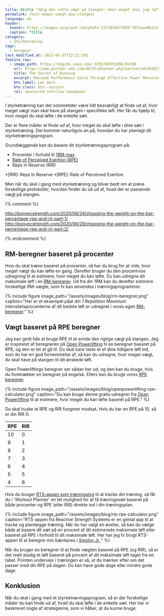 ```yaml
---
title: &title "Vælg den rette vægt på stangen: Hvor meget skal jeg løfte?"
permalink: /hvor-meget-vaegt-paa-stangen/
language: da
header:
  teaser: https://images.unsplash.com/photo-1517836477839-7072aaa8b121?ixlib=rb-1.2.1&ixid=MnwxMjA3fDB8MHxwaG90by1wYWdlfHx8fGVufDB8fHx8&auto=format&fit=crop&w=400&q=5
  caption: *title
category:
  - Styrketræning
tags:
  - beregner
last_modified_at: 2022-01-27T22:21:26Z
feature_row:
  - image_path: https://imgcdn.saxo.com/_9781782551096/0x500
    url: https://www.partner-ads.com/dk/klikbanner.php?partnerid=28187&bannerid=43264&htmlurl=https://www.saxo.com/dk/the-secret-of-running_ron-van-megen-hans-van-dijk_paperback_9781782551096
    title: The Secret of Running
    excerpt: Maximum Performance Gains Through Effective Power Metering and Training Analysis
    btn_label: Læs mere
    btn_class: btn--success
    rel: sponsored nofollow nooopener
---
```


I styrketræning kan det sommetider være lidt besværligt at finde ud af, hvor meget vægt man skal have på stangen i specifikke løft. Her får du hjælp til, hvor meget du skal løfte i de enkelte sæt.

Der er flere måder at finde ud af, hvor meget du skal løfte i dine sæt i styrketræning. Det kommer naturligvis an på, hvordan du har planlagt dit styrketræningsprogram.

Grundlæggende kan du basere dit styrketræningsprogram på:

- Procenter i forhold til [1RM-max](/rm-beregner/)
- [Rate of Perceived Exertion (RPE)](/rpe/)
- Reps in Reserve (RIR)

*[RIR]: Reps In Reserve
*[RPE]: Rate of Perceived Exertion

Men når du skal i gang med styrketræning og bliver bedt om at prøve forskellige protokoller, hvordan finder du så ud af, hvad der er passende vægt på stangen.

{% comment %}

http://bonvecstrength.com/2020/06/24/choosing-the-weight-on-the-bar-percentage-rpe-and-rir-part-1/
http://bonvecstrength.com/2020/06/29/choosing-the-weight-on-the-bar-percentage-rpe-and-rir-part-2/

{% endcomment %}

## RM-beregner baseret på procenter

Hvis du skal træne baseret på procenter, så har du brug for at vide, hvor meget vægt du kan løfte en gang. Derefter bruger du den procentvise udregning til at estimere, hvor meget du kan løfte. Du kan udregne dit maksimale løft i en [RM-beregner](/rm-beregner/). Ud fra din 1RM kan du derefter estimere forskellige RM-vægte, som fx kan anvendes i træningsprogrammer.

{% include figure image_path="/assets/images/blog/rm-beregner.png" caption="Her er et eksempel påat din _1 Repetition Maximum_ intensitetsprocenterne af dit bedste løft er udregnet i vores egen [RM-beregner](/rm-beregner/)." %}

## Vægt baseret på RPE beregner

Jeg kan godt lide at bruge RPE til at smide den rigtige vægt på stangen. Jeg er inspireret af beregneren på [Open Powerlifting](https://www.plsource.org/rpe-calc/) til en beregner baseret på RPE, og den er let at gå til. Du skal bare taste et af dine tidligere løft ind, som du har en god fornemmelse af, så kan du udregne, hvor meget vægt, du skal have på stangen til dit ønskede løft.

Open Powerliftings beregner ser sådan her ud, og den kan du bruge, hvis du foretrækker en beregner på engelsk. Ellers kan du bruge vores [RPE beregner](/rpe/).

{% include figure image_path="/assets/images/blog/openpowerlifting-rpe-calculator.png" caption="Du kan bruge denne gratis udregner fra [Open Powerlifting](https://www.plsource.org/rpe-calc/) til at estimere, hvor meget du kan løfte baseret på RPE." %}

Du skal huske at RPE og RIR fungerer modsat. Hvis du har en RPE på 10, så er din RIR 0. 

| RPE | RIR |
|-|-|
| 10 | 0 |
| 9 | 1 |
| 8 | 2 |
| 7 | 3 |
| 6 | 4 |
| 5 | 5 |
| 4 | 6 |

Hvis du bruger [RTS-appen som træningslog](/rts-app/) til at tracke din træning, så får du i 'Workout Planner' en let mulighed for at få træningssæt baseret på både procenter og RPE (eller RIR) direkte ind i din træningsplan.

{% include figure image_path="/assets/images/blog/rts-rpe-calculator.png" caption="RTS-appen fra Reactive Strength Systems er en genial app til at tracke og planlægge træning. Når du har valgt en øvelse, så kan du vælge både at basere dit sæt på en procent af dit estimerede maksimale løft eller baseret på RPE i forhold til dit maksimale løft. Her har jeg fx brugt RTS-appen til at beregne min bænkpres i [Smolov Jr.](/smolov-jr-beregner/)." %}

Når du bruger en beregner til at finde vægten baseret på RPE (og RIR), så er det reelt stadig et løft baseret på procent af dit maksimale løft taget fra en tabel. Pointen undervejs i træningen er så, at du mærker efter om det passer med din RPE på dagen. Du kan have gode dage eller mindre gode dage.

## Konklusion

Når du skal i gang med et styrketræningsprogram, så er der forskellige måder du kan finde ud af, hvad du skal løfte i de enkelte sæt. Her har vi beskrevet nogle af strategierne, som vi håber, at du kunne bruge.
